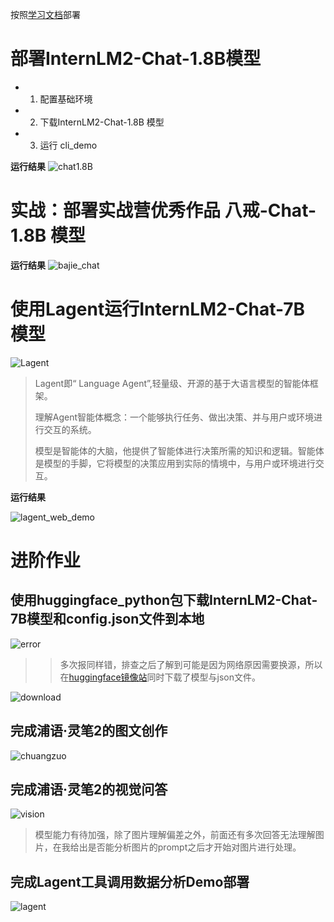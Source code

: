 按照[学习文档](https://github.com/InternLM/Tutorial/blob/camp2/helloworld/hello_world.md)部署

# 部署InternLM2-Chat-1.8B模型
* 1. 配置基础环境
* 2. 下载InternLM2-Chat-1.8B 模型
* 3. 运行 cli_demo

**运行结果**
![chat1.8B](https://github.com/KJXXbear/InternLM_practice/blob/main/images/ch2/chat_1.8B_demo.png?raw=true)

# 实战：部署实战营优秀作品 八戒-Chat-1.8B 模型

**运行结果**
![bajie_chat](https://github.com/KJXXbear/InternLM_practice/blob/main/images/ch2/%E5%85%AB%E6%88%92_chat_demo.png?raw=true)
  
#  使用Lagent运行InternLM2-Chat-7B 模型

![Lagent](https://github.com/KJXXbear/InternLM_practice/blob/main/images/ch2/lagent.png?raw=true)

> Lagent即“ Language Agent”,轻量级、开源的基于大语言模型的智能体框架。
> 
> 理解Agent智能体概念：一个能够执行任务、做出决策、并与用户或环境进行交互的系统。
> 
> 模型是智能体的大脑，他提供了智能体进行决策所需的知识和逻辑。智能体是模型的手脚，它将模型的决策应用到实际的情境中，与用户或环境进行交互。

**运行结果**

![lagent_web_demo](https://github.com/KJXXbear/InternLM_practice/blob/main/images/ch2/lagent_web_demo.png?raw=true)

# 进阶作业 #

## 使用huggingface_python包下载InternLM2-Chat-7B模型和config.json文件到本地 ##

![error](https://github.com/KJXXbear/InternLM_practice/blob/main/images/ch2/download_error.png?raw=true)

>> 多次报同样错，排查之后了解到可能是因为网络原因需要换源，所以在[huggingface镜像站](https://hf-mirror.com/internlm/internlm2-chat-7b)同时下载了模型与json文件。

![download](https://github.com/KJXXbear/InternLM_practice/blob/main/images/ch2/internlm2-chat-7b.png?raw=true)

## 完成浦语·灵笔2的图文创作 

![chuangzuo](https://github.com/KJXXbear/InternLM_practice/blob/main/images/ch2/%E5%9B%BE%E6%96%87%E7%94%9F%E6%88%90.png?raw=true)


## 完成浦语·灵笔2的视觉问答 

![vision](https://github.com/KJXXbear/InternLM_practice/blob/main/images/ch2/%E5%9B%BE%E6%96%87%E7%90%86%E8%A7%A3.png?raw=true)

>模型能力有待加强，除了图片理解偏差之外，前面还有多次回答无法理解图片，在我给出是否能分析图片的prompt之后才开始对图片进行处理。

## 完成Lagent工具调用数据分析Demo部署

![lagent](https://github.com/KJXXbear/InternLM_practice/blob/main/images/ch2/lagent_web_demo.png?raw=true)

